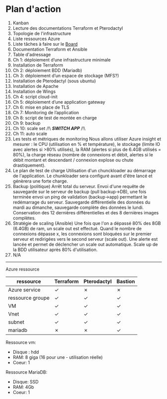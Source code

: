 # Plan d'action

1. Kanban
2. Lecture des documentations Terraform et Pterodactyl
3. Topologie de l'infrastructure
4. Liste ressources Azure
5. Liste tâches à faire sur le [Board](https://github.com/users/Simplon-Luna/projects/1/views/1)
6. Documentation Terraform et Ansible
7. Table d'adressage
8. Ch 1: déploiement d’une infrastructure minimale
9. Installation de Terraform
10. Ch 2: déploiement  BDD (Mariadb)
11. Ch 3: déploiement d’un espace de stockage (MFS?)
12. Installation de Pterodactyl (sous ubuntu)
13. Installation de Apache
14. Installation de Wings
15. Ch 4: script cloud-init
16. Ch 5: déploiement d’une application gateway
17. Ch 6: mise en place de TLS
18. Ch 7: Monitoring de l’application
19. Ch 8: script de test de montée en charge
20. Ch 9: backup
21. Ch 10: scale set /!\ ***SWITCH APP*** /!\
22. Ch 11: auto scale
23. Les tests et métriques de monitoring
Nous allons utiliser Azure insight et mesurer : le CPU (utilisation en % et température), le stockage (limite IO avec alertes si >80% utilisés), la RAM (alertes si plus de 6.4GB utilisés = 80%), la charge réseau (nombre de connexions et débit, alertes si le débit montant et descendant / connexion explose ou chute drastiquement).
24. Le plan de test de charge
Utilisation d'un chunckloader au démarrage de l'application. Le chunkloader sera configuré avant d'être lancé et génèrera une forte charge.
25. Backup (politique)
Arrêt total du serveur. Envoi d'une requête de sauvegarde sur le serveur de backup (pull backup->DB), une fois terminée envoi un ping de validation (backup->app) permettant le redémarrage du serveur.
Sauvegarde différentielle des données du mardi au dimanche, sauvegarde complète des données le lundi.
Conservation des 12 dernières différentielles et des 8 dernières images complètes.
26. Stratégie de scaling (Ansible)
Une fois que l'on a dépassé 80% des 8GB (6.4GB) de ram, un scale out est effectué.
Quand le nombre de connexions dépasse x, les connexions sont bloquées sur le premier serveur et redirigées vers le second serveur (scale out). Une alerte est lancée et permet de déclencher un scale out automatique.
Scale up de la BDD utilisateur après 80% d'utilisation.
27. N/A

-------------------------------------------

Azure ressource

| ressource | Terraform | Pterodactyl | Bastion  |
| -------- | -------- | -------- | -------- |
| Azure service    | ✓     | ✗    | ✗    |
| ressource groupe    | ✓     | ✓     |✓     |
| VM    | ✓     | ✓     |✓    |
| Vnet    | ✓    | ✓     | ✓     |
| subnet     | ✓     | ✓     |✓     |
| mariadb     | ✗     | ✗    |✓     |

Ressource vm:

- Disque : hdd
- RAM: 8 giga (16 pour une - utilisation réelle)
- Coeur: 1

Ressource MariaDB:

- Disque: SSD
- RAM: 4Gb
- Coeur: 1
